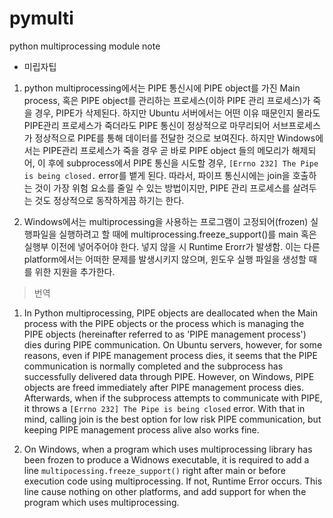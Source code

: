 # pymulti
python multiprocessing module note


- 미립자팁
1. python multiprocessing에서는 PIPE 통신시에 PIPE object를 가진 Main process, 혹은 PIPE object를 관리하는 프로세스(이하 PIPE 관리 프로세스)가 죽을 경우, PIPE가 삭제된다. 하지만 Ubuntu 서버에서는 어떤 이유 때문인지 몰라도 PIPE관리 프로세스가 죽더라도 PIPE 통신이 정상적으로 마무리되어 서브프로세스가 정상적으로 PIPE를 통해 데이터를 전달한 것으로 보여진다. 하지만 Windows에서는 PIPE관리 프로세스가 죽을 경우 곧 바로 PIPE object 들의 메모리가 해제되어, 이 후에 subprocess에서 PIPE 통신을 시도할 경우, `[Errno 232] The Pipe is being closed.` error를 뱉게 된다. 따라서, 파이프 통신시에는 join을 호출하는 것이 가장 위험 요소를 줄일 수 있는 방법이지만, PIPE 관리 프로세스를 살려두는 것도 정상적으로 동작하게끔 하기는 한다.

2. Windows에서는 multiprocessing을 사용하는 프로그램이 고정되어(frozen) 실행파일을 실행하려고 할 때에 multiprocessing.freeze_support()를 main 혹은 실행부 이전에 넣어주어야 한다. 넣지 않을 시 Runtime Erorr가 발생함. 이는 다른 platform에서는 어떠한 문제를 발생시키지 않으며, 윈도우 실행 파일을 생성할 때를 위한 지원을 추가한다.




>번역

1. In Python multiprocessing, PIPE objects are deallocated when the Main process with the PIPE objects or the process which is managing the PIPE objects (hereinafter referred to as 'PIPE management process') dies during PIPE communication. On Ubuntu servers, however, for some reasons, even if PIPE management process dies, it seems that the PIPE communication is normally completed and the subprocess has successfully delivered data through PIPE. However, on Windows, PIPE objects are freed immediately after PIPE management process dies. Afterwards, when if the subprocess attempts to communicate with PIPE, it throws a `[Errno 232] The Pipe is being closed` error. With that in mind, calling join is the best option for low risk PIPE communication, but keeping PIPE management process alive also works fine.

2. On Windows, when a program which uses multiprocessing library has been frozen to produce a Widnows executable, it is required to add a line `multipocessing.freeze_support()` right after main or before execution code using multiprocessing. If not, Runtime Error occurs. This line cause nothing on other platforms, and add support for when the program which uses multiprocessing.
